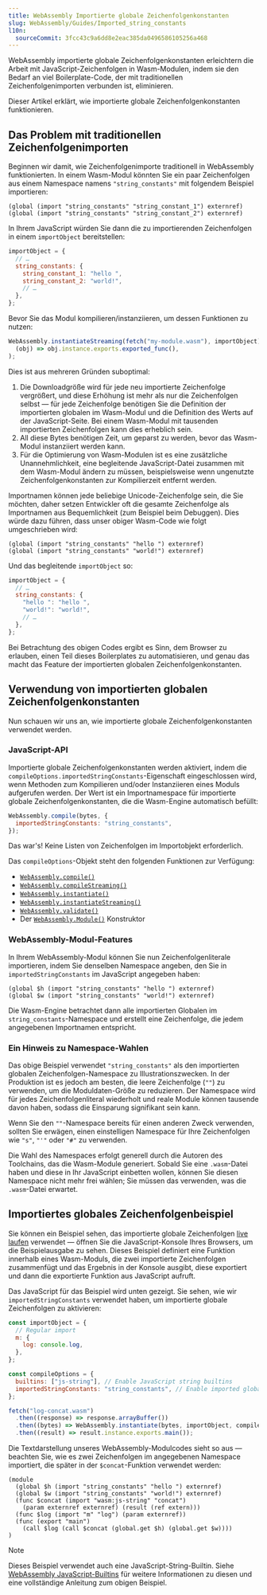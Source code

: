 ```yaml
---
title: WebAssembly Importierte globale Zeichenfolgenkonstanten
slug: WebAssembly/Guides/Imported_string_constants
l10n:
  sourceCommit: 3fcc43c9a6dd8e2eac385da0496586105256a468
---
```


WebAssembly importierte globale Zeichenfolgenkonstanten erleichtern die Arbeit mit JavaScript-Zeichenfolgen in Wasm-Modulen, indem sie den Bedarf an viel Boilerplate-Code, der mit traditionellen Zeichenfolgenimporten verbunden ist, eliminieren.

Dieser Artikel erklärt, wie importierte globale Zeichenfolgenkonstanten funktionieren.

## Das Problem mit traditionellen Zeichenfolgenimporten

Beginnen wir damit, wie Zeichenfolgenimporte traditionell in WebAssembly funktionierten. In einem Wasm-Modul könnten Sie ein paar Zeichenfolgen aus einem Namespace namens `"string_constants"` mit folgendem Beispiel importieren:

```wasm
(global (import "string_constants" "string_constant_1") externref)
(global (import "string_constants" "string_constant_2") externref)
```

In Ihrem JavaScript würden Sie dann die zu importierenden Zeichenfolgen in einem `importObject` bereitstellen:

```js
importObject = {
  // …
  string_constants: {
    string_constant_1: "hello ",
    string_constant_2: "world!",
    // …
  },
};
```

Bevor Sie das Modul kompilieren/instanziieren, um dessen Funktionen zu nutzen:

```js
WebAssembly.instantiateStreaming(fetch("my-module.wasm"), importObject).then(
  (obj) => obj.instance.exports.exported_func(),
);
```

Dies ist aus mehreren Gründen suboptimal:

1. Die Downloadgröße wird für jede neu importierte Zeichenfolge vergrößert, und diese Erhöhung ist mehr als nur die Zeichenfolgen selbst — für jede Zeichenfolge benötigen Sie die Definition der importierten globalen im Wasm-Modul und die Definition des Werts auf der JavaScript-Seite. Bei einem Wasm-Modul mit tausenden importierten Zeichenfolgen kann dies erheblich sein.
2. All diese Bytes benötigen Zeit, um geparst zu werden, bevor das Wasm-Modul instanziiert werden kann.
3. Für die Optimierung von Wasm-Modulen ist es eine zusätzliche Unannehmlichkeit, eine begleitende JavaScript-Datei zusammen mit dem Wasm-Modul ändern zu müssen, beispielsweise wenn ungenutzte Zeichenfolgenkonstanten zur Kompilierzeit entfernt werden.

Importnamen können jede beliebige Unicode-Zeichenfolge sein, die Sie möchten, daher setzen Entwickler oft die gesamte Zeichenfolge als Importnamen aus Bequemlichkeit (zum Beispiel beim Debuggen). Dies würde dazu führen, dass unser obiger Wasm-Code wie folgt umgeschrieben wird:

```wasm
(global (import "string_constants" "hello ") externref)
(global (import "string_constants" "world!") externref)
```

Und das begleitende `importObject` so:

```js
importObject = {
  // …
  string_constants: {
    "hello ": "hello ",
    "world!": "world!",
    // …
  },
};
```

Bei Betrachtung des obigen Codes ergibt es Sinn, dem Browser zu erlauben, einen Teil dieses Boilerplates zu automatisieren, und genau das macht das Feature der importierten globalen Zeichenfolgenkonstanten.

## Verwendung von importierten globalen Zeichenfolgenkonstanten

Nun schauen wir uns an, wie importierte globale Zeichenfolgenkonstanten verwendet werden.

### JavaScript-API

Importierte globale Zeichenfolgenkonstanten werden aktiviert, indem die `compileOptions.importedStringConstants`-Eigenschaft eingeschlossen wird, wenn Methoden zum Kompilieren und/oder Instanziieren eines Moduls aufgerufen werden. Der Wert ist ein Importnamespace für importierte globale Zeichenfolgenkonstanten, die die Wasm-Engine automatisch befüllt:

```js
WebAssembly.compile(bytes, {
  importedStringConstants: "string_constants",
});
```

Das war's! Keine Listen von Zeichenfolgen im Importobjekt erforderlich.

Das `compileOptions`-Objekt steht den folgenden Funktionen zur Verfügung:

- [`WebAssembly.compile()`](/de/docs/WebAssembly/Reference/JavaScript_interface/compile_static)
- [`WebAssembly.compileStreaming()`](/de/docs/WebAssembly/Reference/JavaScript_interface/compileStreaming_static)
- [`WebAssembly.instantiate()`](/de/docs/WebAssembly/Reference/JavaScript_interface/instantiate_static)
- [`WebAssembly.instantiateStreaming()`](/de/docs/WebAssembly/Reference/JavaScript_interface/instantiateStreaming_static)
- [`WebAssembly.validate()`](/de/docs/WebAssembly/Reference/JavaScript_interface/validate_static)
- Der [`WebAssembly.Module()`](/de/docs/WebAssembly/Reference/JavaScript_interface/Module/Module) Konstruktor

### WebAssembly-Modul-Features

In Ihrem WebAssembly-Modul können Sie nun Zeichenfolgenliterale importieren, indem Sie denselben Namespace angeben, den Sie in `importedStringConstants` im JavaScript angegeben haben:

```wasm
(global $h (import "string_constants" "hello ") externref)
(global $w (import "string_constants" "world!") externref)
```

Die Wasm-Engine betrachtet dann alle importierten Globalen im `string_constants`-Namespace und erstellt eine Zeichenfolge, die jedem angegebenen Importnamen entspricht.

### Ein Hinweis zu Namespace-Wahlen

Das obige Beispiel verwendet `"string_constants"` als den importierten globalen Zeichenfolgen-Namespace zu Illustrationszwecken. In der Produktion ist es jedoch am besten, die leere Zeichenfolge (`""`) zu verwenden, um die Moduldaten-Größe zu reduzieren. Der Namespace wird für jedes Zeichenfolgenliteral wiederholt und reale Module können tausende davon haben, sodass die Einsparung signifikant sein kann.

Wenn Sie den `""`-Namespace bereits für einen anderen Zweck verwenden, sollten Sie erwägen, einen einstelligen Namespace für Ihre Zeichenfolgen wie `"s"`, `"'"` oder `"#"` zu verwenden.

Die Wahl des Namespaces erfolgt generell durch die Autoren des Toolchains, das die Wasm-Module generiert. Sobald Sie eine `.wasm`-Datei haben und diese in Ihr JavaScript einbetten wollen, können Sie diesen Namespace nicht mehr frei wählen; Sie müssen das verwenden, was die `.wasm`-Datei erwartet.

## Importiertes globales Zeichenfolgenbeispiel

Sie können ein Beispiel sehen, das importierte globale Zeichenfolgen [live laufen](https://mdn.github.io/webassembly-examples/js-builtin-examples/instantiate/) verwendet — öffnen Sie die JavaScript-Konsole Ihres Browsers, um die Beispielausgabe zu sehen. Dieses Beispiel definiert eine Funktion innerhalb eines Wasm-Moduls, die zwei importierte Zeichenfolgen zusammenfügt und das Ergebnis in der Konsole ausgibt, diese exportiert und dann die exportierte Funktion aus JavaScript aufruft.

Das JavaScript für das Beispiel wird unten gezeigt. Sie sehen, wie wir `importedStringConstants` verwendet haben, um importierte globale Zeichenfolgen zu aktivieren:

```js
const importObject = {
  // Regular import
  m: {
    log: console.log,
  },
};

const compileOptions = {
  builtins: ["js-string"], // Enable JavaScript string builtins
  importedStringConstants: "string_constants", // Enable imported global string constants
};

fetch("log-concat.wasm")
  .then((response) => response.arrayBuffer())
  .then((bytes) => WebAssembly.instantiate(bytes, importObject, compileOptions))
  .then((result) => result.instance.exports.main());
```

Die Textdarstellung unseres WebAssembly-Modulcodes sieht so aus — beachten Sie, wie es zwei Zeichenfolgen im angegebenen Namespace importiert, die später in der `$concat`-Funktion verwendet werden:

```wasm
(module
  (global $h (import "string_constants" "hello ") externref)
  (global $w (import "string_constants" "world!") externref)
  (func $concat (import "wasm:js-string" "concat")
    (param externref externref) (result (ref extern)))
  (func $log (import "m" "log") (param externref))
  (func (export "main")
    (call $log (call $concat (global.get $h) (global.get $w))))
)
```

> [!NOTE]
> Dieses Beispiel verwendet auch eine JavaScript-String-Builtin. Siehe [WebAssembly JavaScript-Builtins](/de/docs/WebAssembly/Guides/JavaScript_builtins) für weitere Informationen zu diesen und eine vollständige Anleitung zum obigen Beispiel.
